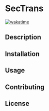 # SecTrans

[![wakatime](https://wakatime.com/badge/user/018c63cb-839f-41d6-aacd-5d9d7525c778/project/018c8d58-c584-41e0-96c6-7005d336af7c.svg)](https://wakatime.com/badge/user/018c63cb-839f-41d6-aacd-5d9d7525c778/project/018c8d58-c584-41e0-96c6-7005d336af7c)

## Description

## Installation

## Usage

## Contributing

## License